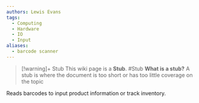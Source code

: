 ```yaml
---
authors: Lewis Evans
tags:
  - Computing
  - Hardware
  - IO
  - Input
aliases:
  - barcode scanner
---
```

> [!warning]+ Stub
> This wiki page is a **Stub**.
> #Stub 
> **What is a stub?**
> A stub is where the document is too short or has too little coverage on the topic

Reads barcodes to input product information or track inventory.